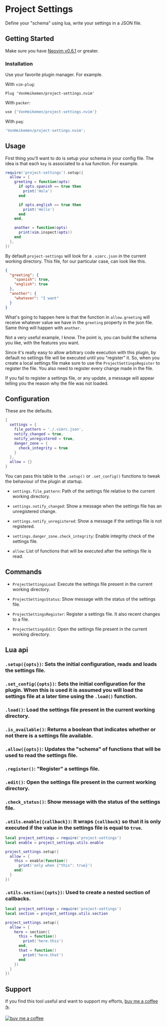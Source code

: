 # Project Settings

Define your "schema" using lua, write your settings in a JSON file.

## Getting Started

Make sure you have [Neovim v0.6.1](https://github.com/neovim/neovim/releases/tag/v0.6.1) or greater.

### Installation

Use your favorite plugin manager. For example.

With `vim-plug`:

```vim
Plug 'VonHeikemen/project-settings.nvim'
```

With `packer`:

```lua
use {'VonHeikemen/project-settings.nvim'}
```

With `paq`:

```lua
'VonHeikemen/project-settings.nvim';
```

## Usage

First thing you'll want to do is setup your schema in your config file. The idea is that each `key` is associated to a lua function. For example.

```lua
require('project-settings').setup({
  allow = {
    greeting = function(opts)
      if opts.spanish == true then
        print('Hola')
      end

      if opts.english == true then
        print('Hello')
      end
    end,

    another = function(opts)
      print(vim.inspect(opts))
    end
  },
})
```

By default `project-settings` will look for a `.vimrc.json` in the current working directory. This file, for our particular case, can look like this.

```json
{
  "greeting": {
    "spanish": true,
    "english": true
  },
  "another": {
    "whatever": "I want"
  }
}
```

What's going to happen here is that the function in `allow.greeting` will receive whatever value we have in the `greeting` property in the json file. Same thing will happen with `another`.

Not a very useful example, I know. The point is, you can build the schema you like, with the features you want.

Since it's really easy to allow arbitrary code execution with this plugin, by default no settings file will be executed until you "register" it. So, when you create a local settings file make sure to use the `ProjectSettingsRegister` to register the file. You also need to register every change made in the file.

If you fail to register a settings file, or any update, a message will appear telling you the reason why the file was not loaded.

## Configuration

These are the defaults.

```lua
{
  settings = {
    file_pattern = './.vimrc.json',
    notify_changed = true,
    notify_unregistered = true,
    danger_zone = {
      check_integrity = true
    }
  },
  allow = {}
}
```

You can pass this table to the `.setup()` or `.set_config()` functions to tweak the behaviour of the plugin at startup.

* `settings.file_pattern`: Path of the settings file relative to the current working directory.

* `settings.notify_changed`: Show a message when the settings file has an unregistered change.

* `settings.notify_unregistered`: Show a message if the settings file is not registered.

* `settings.danger_zone.check_integrity`: Enable integrity check of the settings file.

* `allow`: List of functions that will be executed after the settings file is read.

## Commands

* `ProjectSettingsLoad`: Execute the settings file present in the current working directory.

* `ProjectSettingsStatus`: Show message with the status of the settings file.

* `ProjectSettingsRegister`: Register a settings file. It also recent changes to a file.

* `ProjectSettingsEdit`: Open the settings file present in the current working directory.

## Lua api

### `.setup({opts})`: Sets the initial configuration, reads and loads the settings file.

### `.set_config({opts})`: Sets the initial configuration for the plugin. When this is used it is assumed you will load the settings file at a later time using the `.load()` function.

### `.load()`: Load the settings file present in the current working directory.

### `.is_available()`: Returns a boolean that indicates whether or not there is a settings file available.

### `.allow({opts})`: Updates the "schema" of functions that will be used to read the settings file.

### `.register()`: "Register" a settings file.

### `.edit()`: Open the settings file present in the current working directory.

### `.check_status()`: Show message with the status of the settings file.

### `.utils.enable({callback})`: It wraps `{callback}` so that it is only executed if the value in the settings file is equal to `true`.

```lua
local project_settings = require('project-settings')
local enable = project_settings.utils.enable

project_settings.setup({
  allow = {
    this = enable(function()
      print('only when {"this": true}')
    end)
  }
})
```

### `.utils.section({opts})`: Used to create a nested section of callbacks.

```lua
local project_settings = require('project-settings')
local section = project_settings.utils.section

project_settings.setup({
  allow = {
    here = section({
      this = function()
        print('here.this')
      end,
      that = function()
        print('here.that')
      end
    })
  }
})
```

## Support

If you find this tool useful and want to support my efforts, [buy me a coffee ☕](https://www.buymeacoffee.com/vonheikemen).

[![buy me a coffee](https://res.cloudinary.com/vonheikemen/image/upload/v1618466522/buy-me-coffee_ah0uzh.png)](https://www.buymeacoffee.com/vonheikemen)

